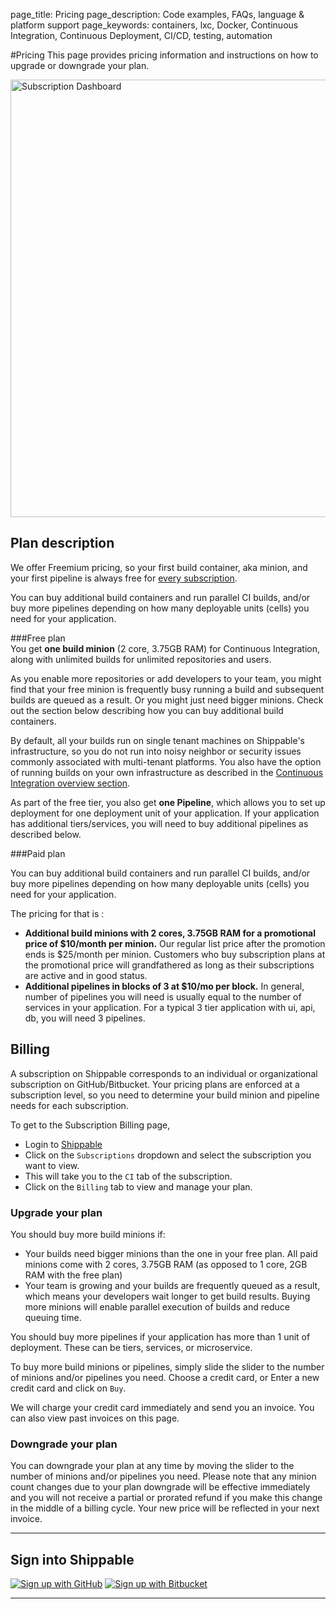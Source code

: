 page_title: Pricing
page_description: Code examples, FAQs, language & platform support
page_keywords: containers, lxc, Docker, Continuous Integration, Continuous Deployment, CI/CD, testing, automation


#Pricing
This page provides pricing information and instructions on how to upgrade or downgrade your plan.

<img src="../images/shippable_pricing.png" alt="Subscription Dashboard" style="width:700px;"/>

## Plan description
We offer Freemium pricing, so your first build container, aka minion, and your first pipeline is always free for [every subscription](gs_concepts.md#subscription).

You can buy additional build containers and run parallel CI builds, and/or buy more pipelines depending on how many deployable units (cells) you need for your application.

###Free plan  
You get **one build minion** (2 core, 3.75GB RAM) for Continuous Integration, along with unlimited builds for unlimited repositories and users.

As you enable more repositories or add developers to your team, you might find that your free minion is frequently busy running a build and subsequent builds are queued as a result. Or you might just need bigger minions. Check out the section below describing how you can buy additional build containers.

By default, all your builds run on single tenant machines on Shippable's infrastructure, so you do not run into noisy neighbor or security issues commonly associated with multi-tenant platforms. You also have the option of running builds on your own infrastructure as described in the [Continuous Integration overview section](ci_overview.md).

As part of the free tier, you also get **one Pipeline**, which allows you to set up deployment for one deployment unit of your application. If your application has additional tiers/services, you will need to buy additional pipelines as described below.

###Paid plan

You can buy additional build containers and run parallel CI builds, and/or buy more pipelines depending on how many deployable units (cells) you need for your application.

The pricing for that is :

- **Additional build minions with 2 cores, 3.75GB RAM for a promotional price of $10/month per minion.** Our regular list price after the promotion ends is $25/month per minion. Customers who buy subscription plans at the promotional price will grandfathered as long as their subscriptions are active and in good status.
- **Additional pipelines in blocks of 3 at $10/mo per block.** In general, number of pipelines you will need is usually equal to the number of services in your application. For a typical 3 tier application with ui, api, db, you will need 3 pipelines.

## Billing
A subscription on Shippable corresponds to an individual or organizational subscription on GitHub/Bitbucket. Your pricing plans are enforced at a subscription level, so you need to determine your build minion and pipeline needs for each subscription.

To get to the Subscription Billing page,

- Login to [Shippable](https://app.shippable.com)
- Click on the `Subscriptions` dropdown and select the subscription you want to view.
- This will take you to the `CI` tab of the subscription.
- Click on the `Billing` tab to view and manage your plan.

### Upgrade your plan
You should buy more build minions if:

 * Your builds need bigger minions than the one in your free plan. All paid minions come with 2 cores, 3.75GB RAM (as opposed to 1 core, 2GB RAM with the free plan)
 * Your team is growing and your builds are frequently queued as a result, which means your developers wait longer to get build results. Buying more minions will enable parallel execution of builds and reduce queuing time.  

You should buy more pipelines if your application has more than 1 unit of deployment. These can be tiers, services, or microservice.

To buy more build minions or pipelines, simply slide the slider to the number of minions and/or pipelines you need. Choose a credit card, or Enter a new credit card and click on `Buy`.

We will charge your credit card immediately and send you an invoice. You can also view past invoices on this page.

### Downgrade your plan
You can downgrade your plan at any time by moving the slider to the number of minions and/or pipelines you need. Please note that any minion count changes due to your plan downgrade will be effective immediately and you will not receive a partial or prorated refund if you make this change in the middle of a billing cycle. Your new price will be reflected in your next invoice.

*****

## Sign into Shippable

<div class="signup-buttons">
  <!--HubSpot Call-to-Action Code -->
  <span class="hs-cta-wrapper" id="hs-cta-wrapper-81dde0de-0378-41cd-b82f-5a737c42da14">
      <span class="hs-cta-node hs-cta-81dde0de-0378-41cd-b82f-5a737c42da14" id="hs-cta-81dde0de-0378-41cd-b82f-5a737c42da14">
          <!--[if lte IE 8]><div id="hs-cta-ie-element"></div><![endif]-->
          <a href="http://cta-redirect.hubspot.com/cta/redirect/362403/81dde0de-0378-41cd-b82f-5a737c42da14"  target="_blank" ><img class="hs-cta-img" id="hs-cta-img-81dde0de-0378-41cd-b82f-5a737c42da14" style="border-width:0px;" src="https://no-cache.hubspot.com/cta/default/362403/81dde0de-0378-41cd-b82f-5a737c42da14.png"  alt="Sign up with GitHub"/></a>
      </span>
      <script charset="utf-8" src="https://js.hscta.net/cta/current.js"></script>
      <script type="text/javascript">
          hbspt.cta.load(362403, '81dde0de-0378-41cd-b82f-5a737c42da14', {});
      </script>
  </span>
  <!-- end HubSpot Call-to-Action Code -->
  <!--HubSpot Call-to-Action Code -->
  <span class="hs-cta-wrapper" id="hs-cta-wrapper-b05870c2-d51a-4403-b727-cc9c2d9332a4">
      <span class="hs-cta-node hs-cta-b05870c2-d51a-4403-b727-cc9c2d9332a4" id="hs-cta-b05870c2-d51a-4403-b727-cc9c2d9332a4">
          <!--[if lte IE 8]><div id="hs-cta-ie-element"></div><![endif]-->
          <a href="http://cta-redirect.hubspot.com/cta/redirect/362403/b05870c2-d51a-4403-b727-cc9c2d9332a4"  target="_blank" ><img class="hs-cta-img" id="hs-cta-img-b05870c2-d51a-4403-b727-cc9c2d9332a4" style="border-width:0px;" src="https://no-cache.hubspot.com/cta/default/362403/b05870c2-d51a-4403-b727-cc9c2d9332a4.png"  alt="Sign up with Bitbucket"/></a>
      </span>
      <script charset="utf-8" src="https://js.hscta.net/cta/current.js"></script>
      <script type="text/javascript">
          hbspt.cta.load(362403, 'b05870c2-d51a-4403-b727-cc9c2d9332a4', {});
      </script>
  </span>
  <!-- end HubSpot Call-to-Action Code -->
</div>

*****